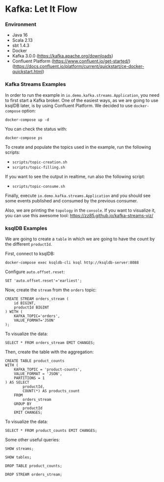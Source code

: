 # Kafka: Let It Flow

### Environment
- Java 16
- Scala 2.13
- sbt 1.4.3
- Docker
- Kafka 3.0.0 (https://kafka.apache.org/downloads)
- Confluent Platform (https://www.confluent.io/get-started/) (https://docs.confluent.io/platform/current/quickstart/ce-docker-quickstart.html)

### Kafka Streams Examples

In order to run the example in `io.demo.kafka.streams.Application`, you need to first start a Kafka broker. One of the easiest ways, as we are going to use ksqlDB later, is by using Confluent Platform. We decided to use `docker-compose` option:

```
docker-compose up -d
```

You can check the status with:

```
docker-compose ps
```

To create and populate the topics used in the example, run the following scripts:
- `scripts/topic-creation.sh`
- `scripts/topic-filling.sh`

If you want to see the output in realtime, run also the following script:
- `scripts/topic-consume.sh`

Finally, execute `io.demo.kafka.streams.Application` and you should see some events published and consumed by the previous consumer.

Also, we are printing the `topology` in the `console`. If you want to visualize it, you can use this awesome tool: https://zz85.github.io/kafka-streams-viz/

### ksqlDB Examples

We are going to create a `table` in which we are going to have the count by the different `productId`.

First, connect to ksqlDB:

```
docker-compose exec ksqldb-cli ksql http://ksqldb-server:8088
```

Configure `auto.offset.reset`:

```
SET 'auto.offset.reset'='earliest';
```

Now, create the `stream` from the `orders` topic:

```
CREATE STREAM orders_stream (
    id BIGINT,
    productId BIGINT
) WITH (
    KAFKA_TOPIC='orders',
    VALUE_FORMAT='JSON'
);
```

To visualize the data:

```
SELECT * FROM orders_stream EMIT CHANGES;
```

Then, create the table with the aggregation:

```
CREATE TABLE product_counts
WITH (
    KAFKA_TOPIC = 'product-counts',
    VALUE_FORMAT = 'JSON',
    PARTITIONS = 1
) AS SELECT
        productId,
        COUNT(*) AS products_count
    FROM
        orders_stream
    GROUP BY
        productId
    EMIT CHANGES;
```

To visualize the data:

```
SELECT * FROM product_counts EMIT CHANGES;
```

Some other useful queries:

```
SHOW streams;

SHOW tables;

DROP TABLE product_counts;

DROP STREAM orders_stream;
```
